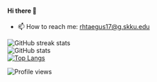 #### Hi there 👋
- 📫 How to reach me: rhtaegus17@g.skku.edu

![GitHub streak stats](https://github-readme-streak-stats.herokuapp.com/?user=taehyun-Koh) 
<br>
![GitHub stats](https://github-readme-stats.vercel.app/api?username=taehyun-Koh&show_icons=true)
<br>
[![Top Langs](https://github-readme-stats.vercel.app/api/top-langs/?username=taehyun-Koh)](https://github.com/anuraghazra/github-readme-stats)
<br>


![Profile views](https://gpvc.arturio.dev/taehyun-Koh)  
